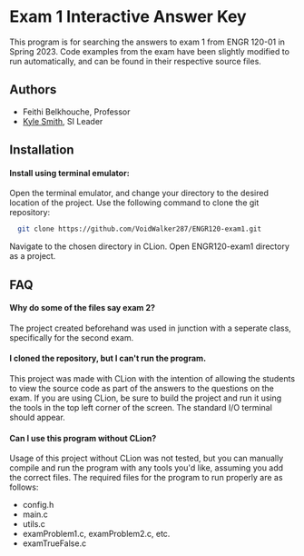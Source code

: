 
# Exam 1 Interactive Answer Key

This program is for searching the answers to exam 1 from ENGR 120-01 in Spring 2023. Code examples from the exam have been slightly modified to run automatically, and can be found in their respective source files.


## Authors

- Feithi Belkhouche, Professor
- [Kyle Smith](https://github.com/VoidWalker287), SI Leader

## Installation

#### Install using terminal emulator:
Open the terminal emulator, and change your directory to the desired location of the project.
Use the following command to clone the git repository:
```bash
  git clone https://github.com/VoidWalker287/ENGR120-exam1.git
```
Navigate to the chosen directory in CLion. Open ENGR120-exam1 directory as a project.
## FAQ

#### Why do some of the files say exam 2?

The project created beforehand was used in junction with a seperate class, specifically for the second exam.

#### I cloned the repository, but I can't run the program.

This project was made with CLion with the intention of allowing the students to view the source code as part of the answers to the questions on the exam. If you are using CLion, be sure to build the project and run it using the tools in the top left corner of the screen. The standard I/O terminal should appear.

#### Can I use this program without CLion?

Usage of this project without CLion was not tested, but you can manually compile and run the program with any tools you'd like, assuming you add the correct files.
The required files for the program to run properly are as follows:

- config.h
- main.c
- utils.c
- examProblem1.c, examProblem2.c, etc.
- examTrueFalse.c
